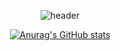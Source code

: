 <div align="center">

![header](https://capsule-render.vercel.app/api?type=rounded&height=300&color=gradient&text=DH%20Github&textBg=false)

[![Anurag's GitHub stats](https://github-readme-stats.vercel.app/api?username=pdh0927&hide_title=true&show_icons=true&include_all_commits=true&disable_animations=true&theme=radical)](https://github.com/anuraghazra/github-readme-stats)

</div>
